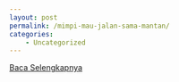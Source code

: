 ```yaml
---
layout: post
permalink: /mimpi-mau-jalan-sama-mantan/
categories:
    - Uncategorized
---
```


[Baca Selengkapnya](/10)